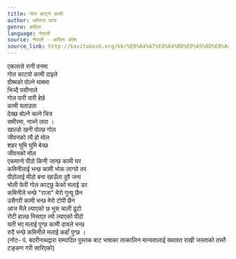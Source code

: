 ```yaml
---
title: गोल काट्ने कामी
author: धर्मराज थापा
genre: कविता
language: नेपाली
source: नेपाली - कविता कोश
source_link: http://kavitakosh.org/kk/%E0%A4%A7%E0%A4%B0%E0%A5%8D%E0%A4%AE%E0%A4%B0%E0%A4%BE%E0%A4%9C_%E0%A4%A5%E0%A4%BE%E0%A4%AA%E0%A4%BE
---
```


एकलासे रानी वनमा  
गोल काटयो कामी दाइले  
ग्रीष्मको पोल्ने घाममा  
भिज्दै पसीनाले  
गोल पारी पारी हेर्छ  
कामी यताउता  
देख्छ बोल्ने चल्ने चित्र  
समीरमा, नाच्ने लता ।  
खाल्डो खनी पोल्छ गोल  
जीवनको त्यै हो मोल  
शहर घुमि घुमि बेच्छ  
जीवनको मोल  
एकमानो पीठो किनी जान्छ कामी घर  
कमिनीलाई भन्छ कामी भोक लाग्यो तर  
पीठोलाई मीठो बना खाउँला दुवै जना  
भोली फेरी गोल काट्छु केको मलाई डर  
कमिनीले भन्छे "राजा" मेरो गुन्यू छैन  
उसैगरी कामी भन्छ मेरो टोपी छैन  
आज मैले ल्याएको छ भूस चाली ढुटो  
रोटी हाल्छ मिसाएर त्यो ल्याएको पीठो  
यती भए मलाई पुग्छ कामी दायले भन्छ  
रुदै भन्छे कमिनीले मलाई कहाँ पुग्छ ।  
(नोट- पं. बदरीनाथद्वारा सम्पादित पुस्तक बाट भाषाका तत्कालिन मान्यतालाई यथावत राखी जस्ताको तस्तै टङ्कण गरी सारिएको)
